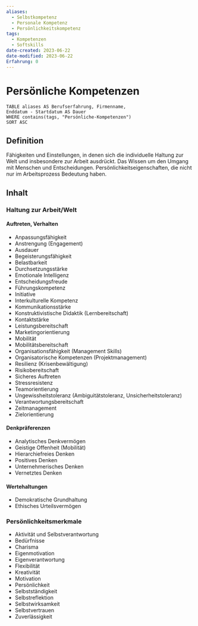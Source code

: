 ```yaml
---
aliases:
  - Selbstkompetenz
  - Personale Kompetenz
  - Persönlichkeitskompetenz
tags:
  - Kompetenzen
  - Softskills
date-created: 2023-06-22
date-modified: 2023-06-22
Erfahrung: 0
---
```

# Persönliche Kompetenzen

```dataview
TABLE aliases AS Berufserfahrung, Firmenname,
Enddatum - Startdatum AS Dauer
WHERE contains(tags, "Persönliche-Kompetenzen")
SORT ASC
```

## Definition

Fähigkeiten und Einstellungen, in denen sich die individuelle Haltung zur Welt und insbesondere zur Arbeit ausdrückt. Das Wissen um den Umgang mit Menschen und Entscheidungen. Persönlichkeitseigenschaften, die nicht nur im Arbeitsprozess Bedeutung haben.

## Inhalt

### Haltung zur Arbeit/Welt

#### Auftreten, Verhalten

- Anpassungsfähigkeit
- Anstrengung (Engagement)
- Ausdauer
- Begeisterungsfähigkeit
- Belastbarkeit
- Durchsetzungsstärke
- Emotionale Intelligenz
- Entscheidungsfreude
- Führungskompetenz
- Initiative
- Interkulturelle Kompetenz
- Kommunikationsstärke
- Konstruktivistische Didaktik (Lernbereitschaft)
- Kontaktstärke
- Leistungsbereitschaft
- Marketingorientierung
- Mobilität
- Mobilitätsbereitschaft
- Organisationsfähigkeit (Management Skills)
- Organisatorische Kompetenzen (Projektmanagement)
- Resilienz (Krisenbewältigung)
- Risikobereitschaft
- Sicheres Auftreten
- Stressresistenz
- Teamorientierung
- Ungewissheitstoleranz (Ambiguitätstoleranz, Unsicherheitstoleranz)
- Verantwortungsbereitschaft
- Zeitmanagement
- Zielorientierung

#### Denkpräferenzen

- Analytisches Denkvermögen
- Geistige Offenheit (Mobilität)
- Hierarchiefreies Denken
- Positives Denken
- Unternehmerisches Denken
- Vernetztes Denken

#### Wertehaltungen

- Demokratische Grundhaltung
- Ethisches Urteilsvermögen

### Persönlichkeitsmerkmale

- Aktivität und Selbstverantwortung
- Bedürfnisse
- Charisma
- Eigenmotivation
- Eigenverantwortung
- Flexibilität
- Kreativität
- Motivation
- Persönlichkeit
- Selbstständigkeit
- Selbstreflektion
- Selbstwirksamkeit
- Selbstvertrauen
- Zuverlässigkeit
